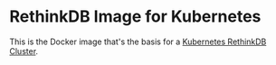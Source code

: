 # RethinkDB Image for Kubernetes

This is the Docker image that's the basis for a [Kubernetes RethinkDB Cluster](https://github.com/rosskukulinski/kubernetes-rethinkdb-cluster).

